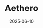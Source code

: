 ---  
layout: startup_page  
title: "Aethero"  
id: "aethero.com"  
permalink: "/aetheroaethero.com06102025/"  
website: "https://www.aethero.com/"  
funding_round: "Seed"  
funding_amount: "$8.4M"  
investors: "Kindred Ventures, Neo, Giant Step, O’Shaughnessy Ventures, Alumni Ventures"  
about: "Aethero is developing space-grade computers and autonomous satellite platforms. Their technology leverages AI/ML to enable satellites to learn and respond in real-time, offering enhanced efficiency and autonomous capabilities for defense and commercial applications. This allows customers to streamline missions, reduce reliance on ground control, and meet growing demands for performance and security in space."  
markets: "SpaceTech, Defense, AI"  
hq: "San Francisco, California, United States"  
founded_year: "2021"  
linkedin: "https://www.linkedin.com/company/aethero-space"  
twitter: "https://twitter.com/aetherospace"  
instagram: ""  
facebook: ""  
crunchbase: "https://www.crunchbase.com/organization/aethero-space"  
pitchbook: "https://pitchbook.com/profiles/company/528911-38"  

date_display: "10-Jun-2025"  
date: "2025-06-10"

# SEO Optimization  
meta_title: "Aethero - Seed Funding ($8.4M)"  
meta_description: "Aethero, Aethero is developing space-grade computers and autonomous satellite platforms. Their technology leverages AI/ML to enable satellites to learn and res..."  
meta_keywords: "Aethero, SpaceTech, Defense, AI, Seed funding"  
canonical_url: "https://startup.projectstartups.com/aetheroaethero.com06102025/"  
---